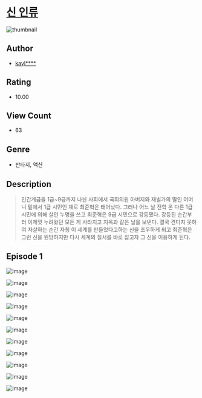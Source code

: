 # [신 인류](https://comic.naver.com/challenge/list?titleId=811377)
![thumbnail](https://image-comic.pstatic.net/user_contents_data/challenge_comic/2023/05/25/329657/upload_3618984465107346993_480x623.jpeg)

## Author
- [kayl****](https://comic.naver.com/artistTitle?id=329657)

## Rating
- 10.00

## View Count
- 63

## Genre
- 판타지, 액션

## Description
> 인간계급을 1급~9급까지 나뉜 사회에서 국회의원 아버지와 재벌가의 딸인 어머니 밑에서 1급 시민인 채로 최준혁은 태어났다. 그러나 어느 날 전학 온 다른 1급 시민에 의해 살인 누명을 쓰고 최준혁은 9급 시민으로 강등됐다. 강등된 순간부터 이제껏 누려왔던 모든 게 사라지고 지옥과 같은 날을 보낸다. 결국 견디지 못하여 자살하는 순간 자칭 이 세계를 만들었다고하는 신을 조우하게 되고 최준혁은 그런 신을 원망하지만 다시 세계의 질서를 바로 잡고자 그 신을 이용하게 된다.


## Episode 1
![image](https://image-comic.pstatic.net/user_contents_data/challenge_comic/2023/05/25/329657/upload_4050198649066840629.jpeg)

![image](https://image-comic.pstatic.net/user_contents_data/challenge_comic/2023/05/25/329657/upload_7004053318756688481.jpeg)

![image](https://image-comic.pstatic.net/user_contents_data/challenge_comic/2023/05/25/329657/upload_3486459224113885539.jpeg)

![image](https://image-comic.pstatic.net/user_contents_data/challenge_comic/2023/05/25/329657/upload_3689911760353310054.jpeg)

![image](https://image-comic.pstatic.net/user_contents_data/challenge_comic/2023/05/25/329657/upload_3688506610293420644.jpeg)

![image](https://image-comic.pstatic.net/user_contents_data/challenge_comic/2023/05/25/329657/upload_3486974018793650484.jpeg)

![image](https://image-comic.pstatic.net/user_contents_data/challenge_comic/2023/05/25/329657/upload_7233404632522961201.jpeg)

![image](https://image-comic.pstatic.net/user_contents_data/challenge_comic/2023/05/25/329657/upload_3558796124878103859.jpeg)

![image](https://image-comic.pstatic.net/user_contents_data/challenge_comic/2023/05/25/329657/upload_3774404826670183269.jpeg)

![image](https://image-comic.pstatic.net/user_contents_data/challenge_comic/2023/05/25/329657/upload_4063766608860295270.jpeg)

![image](https://image-comic.pstatic.net/user_contents_data/challenge_comic/2023/05/25/329657/upload_3918753124163204963.jpeg)

